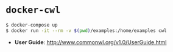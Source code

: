 # `docker-cwl`

```bash
$ docker-compose up
$ docker run -it --rm -v $(pwd)/examples:/home/examples cwl
```

- **User Guide**: http://www.commonwl.org/v1.0/UserGuide.html




